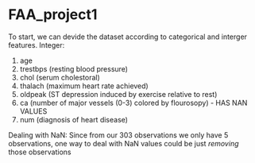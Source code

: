 # FAA_project1

To start, we can devide the dataset according to categorical and interger features.
Integer:
  1. age
  2. trestbps (resting blood pressure)
  3. chol (serum cholestoral)
  4. thalach (maximum heart rate achieved)
  5. oldpeak (ST depression induced by exercise relative to rest)
  6. ca (number of major vessels (0-3) colored by flourosopy) - HAS NAN VALUES
  7. num (diagnosis of heart disease)

Dealing with NaN:
  Since from our 303 observations we only have 5 observations, one way to deal with NaN values could be just *removing* those observations
